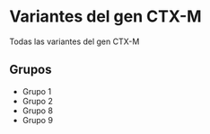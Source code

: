 # Variantes del gen CTX-M

Todas las variantes del gen CTX-M

## Grupos

- Grupo 1
- Grupo 2
- Grupo 8
- Grupo 9
